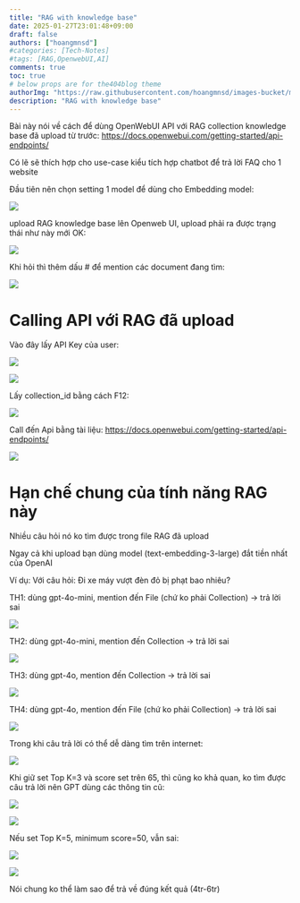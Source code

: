 ```yaml
---
title: "RAG with knowledge base"
date: 2025-01-27T23:01:48+09:00
draft: false
authors: ["hoangmnsd"]
#categories: [Tech-Notes]
#tags: [RAG,OpenwebUI,AI]
comments: true
toc: true
# below props are for the404blog theme
authorImg: "https://raw.githubusercontent.com/hoangmnsd/images-bucket/master/static/images/hoangmsnd-avatar001.jpg"
description: "RAG with knowledge base"
---
```


Bài này nói về cách để dùng OpenWebUI API với RAG collection knowledge base đã upload từ trước:
https://docs.openwebui.com/getting-started/api-endpoints/

Có lẽ sẽ thích hợp cho use-case kiểu tích hợp chatbot để trả lời FAQ cho 1 website

Đầu tiên nên chọn setting 1 model để dùng cho Embedding model:

![](https://d32yh8fbac5ivo.cloudfront.net/static/images/openwebui-document-embedding-models.jpg)

upload RAG knowledge base lên Openweb UI, upload phải ra được trạng thái như này mới OK:

![](https://d32yh8fbac5ivo.cloudfront.net/static/images/openwebui-document-upload-ok.jpg)

Khi hỏi thì thêm dấu # để mention các document đang tìm:

![](https://d32yh8fbac5ivo.cloudfront.net/static/images/openwebui-document-use.jpg)

# Calling API với RAG đã upload

Vào đây lấy API Key của user:

![](https://d32yh8fbac5ivo.cloudfront.net/static/images/openwebui-api-keys.jpg)

![](https://d32yh8fbac5ivo.cloudfront.net/static/images/openwebui-api-keys-enables.jpg)

Lấy collection_id bằng cách F12:

![](https://d32yh8fbac5ivo.cloudfront.net/static/images/openwebui-get-collection-id.jpg)

Call đến Api bằng tài liệu: https://docs.openwebui.com/getting-started/api-endpoints/

![](https://d32yh8fbac5ivo.cloudfront.net/static/images/openwebui-call-api-rag.jpg)

# Hạn chế chung của tính năng RAG này

Nhiều câu hỏi nó ko tìm được trong file RAG đã upload

Ngay cả khi upload bạn dùng model (text-embedding-3-large) đắt tiền nhất của OpenAI

Ví dụ: Với câu hỏi: Đi xe máy vượt đèn đỏ bị phạt bao nhiêu? 

TH1: dùng gpt-4o-mini, mention đến File (chứ ko phải Collection) -> trả lời sai

![](https://d32yh8fbac5ivo.cloudfront.net/static/images/openwebui-rag-limit-1.jpg)

TH2: dùng gpt-4o-mini, mention đến Collection -> trả lời sai

![](https://d32yh8fbac5ivo.cloudfront.net/static/images/openwebui-rag-limit-2.jpg)

TH3: dùng gpt-4o, mention đến Collection -> trả lời sai

![](https://d32yh8fbac5ivo.cloudfront.net/static/images/openwebui-rag-limit-3.jpg)

TH4: dùng gpt-4o, mention đến File (chứ ko phải Collection) -> trả lời sai

![](https://d32yh8fbac5ivo.cloudfront.net/static/images/openwebui-rag-limit-4.jpg)

Trong khi câu trả lời có thể dễ dàng tìm trên internet:

![](https://d32yh8fbac5ivo.cloudfront.net/static/images/openwebui-rag-limit-5.jpg)

Khi giữ set Top K=3 và score set trên 65, thì cũng ko khả quan, ko tìm được câu trả lời nên GPT dùng các thông tin cũ:

![](https://d32yh8fbac5ivo.cloudfront.net/static/images/openwebui-rag-limit-6.jpg)

![](https://d32yh8fbac5ivo.cloudfront.net/static/images/openwebui-rag-limit-7.jpg)

Nếu set Top K=5, minimum score=50, vẫn sai:

![](https://d32yh8fbac5ivo.cloudfront.net/static/images/openwebui-rag-limit-8.jpg)

![](https://d32yh8fbac5ivo.cloudfront.net/static/images/openwebui-rag-limit-9.jpg)

Nói chung ko thể làm sao để trả về đúng kết quả (4tr-6tr)


